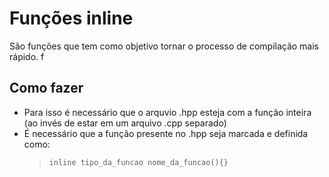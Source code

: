 # Funções inline

São funções que tem como objetivo tornar o processo de compilação mais rápido. f

## Como fazer 

+ Para isso é necessário que o arquvio .hpp esteja com a função inteira (ao invés de estar em um arquivo .cpp separado)
+ É necessário que a função presente no .hpp seja marcada e definida como:
    > `inline tipo_da_funcao nome_da_funcao(){}`


